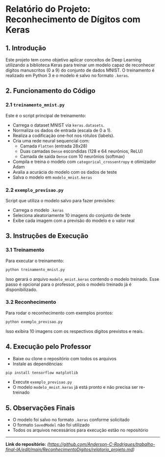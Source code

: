 # Relatório do Projeto: Reconhecimento de Dígitos com Keras

## 1. Introdução
Este projeto tem como objetivo aplicar conceitos de Deep Learning utilizando a biblioteca Keras para treinar um modelo capaz de reconhecer dígitos manuscritos (0 a 9) do conjunto de dados MNIST. O treinamento é realizado em Python 3 e o modelo é salvo no formato `.keras`.

## 2. Funcionamento do Código

### 2.1 `treinamento_mnist.py`
Este é o script principal de treinamento:
- Carrega o dataset MNIST via `keras.datasets`.
- Normaliza os dados de entrada (escala de 0 a 1).
- Realiza a codificação one-hot nos rótulos (labels).
- Cria uma rede neural sequencial com:
  - Camada `Flatten` (entrada 28x28)
  - Duas camadas `Dense` escondidas (128 e 64 neurônios, ReLU)
  - Camada de saída `Dense` com 10 neurônios (softmax)
- Compila e treina o modelo com `categorical_crossentropy` e otimizador Adam
- Avalia a acurácia do modelo com os dados de teste
- Salva o modelo em `modelo_mnist.keras`

### 2.2 `exemplo_previsao.py`
Script que utiliza o modelo salvo para fazer previsões:
- Carrega o modelo `.keras`
- Seleciona aleatoriamente 10 imagens do conjunto de teste
- Exibe cada imagem com a previsão do modelo e o valor real

## 3. Instruções de Execução

### 3.1 Treinamento
Para executar o treinamento:
```bash
python treinamento_mnist.py
```
Isso gerará o arquivo `modelo_mnist.keras` contendo o modelo treinado. Esse passo é opcional para o professor, pois o modelo treinado já é disponibilizado.

### 3.2 Reconhecimento
Para rodar o reconhecimento com exemplos prontos:
```bash
python exemplo_previsao.py
```
Isso exibira 10 imagens com os respectivos dígitos previstos e reais.

## 4. Execução pelo Professor
- Baixe ou clone o repositório com todos os arquivos
- Instale as dependências:
```bash
pip install tensorflow matplotlib
```
- Execute `exemplo_previsao.py`
- O modelo `modelo_mnist.keras` já está pronto e não precisa ser re-treinado

## 5. Observações Finais
- O modelo foi salvo no formato `.keras` conforme solicitado
- O formato `SavedModel` não foi utilizado
- Todos os arquivos necessários para execução estão no repositório

---

**Link do repositório:** *(https://github.com/Anderson-C-Rodrigues/trabalho-final-IA/edit/main/ReconhecimentoDigitos/relatorio_projeto.md)*


